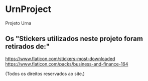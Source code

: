 # UrnProject

Projeto Urna

## Os "Stickers utilizados neste projeto foram retirados de:"

<https://www.flaticon.com/stickers-most-downloaded>
<https://www.flaticon.com/packs/business-and-finance-164>

(Todos os direitos reservados ao site.)
